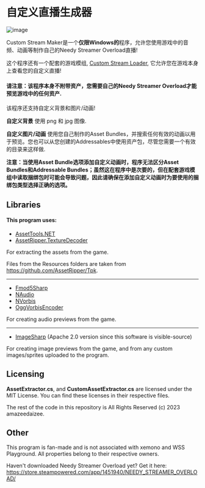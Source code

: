 # 自定义直播生成器

![image](https://github.com/Nephthys137/CustomStreamMaker_Chinese/assets/168308430/5aba9162-663c-4279-bdd6-440850660895)


Custom Stream Maker是一个**仅限Windows的**程序，允许您使用游戏中的音频、动画等制作自己的Needy Streamer Overload直播!

这个程序还有一个配套的游戏模组, [Custom Stream Loader](https://github.com/amazeedaizee/CustomStreamLoader), 它允许您在游戏本身上查看您的自定义直播!

#### 请注意：该程序本身不附带资产，您需要自己的Needy Streamer Overload才能预览游戏中的任何资产.

该程序还支持自定义背景和图片/动画!

**自定义背景** 使用 png 和 jpg 图像.

**自定义图片/动画** 使用您自己制作的Asset Bundles，并搜索任何有效的动画以用于预览。您也可以从您创建的Addressables中使用资产包，尽管您需要一个有效的目录来这样做.

**注意：当使用Asset Bundle选项添加自定义动画时，程序无法区分Asset Bundles和Addressable Bundles；虽然这在程序中是次要的，但在配套游戏模组中读取捆绑包时可能会导致问题，因此请确保在添加自定义动画时为要使用的捆绑包类型选择正确的选项。**

## Libraries

#### This program uses:
  
- [AssetTools.NET](https://github.com/nesrak1/AssetsTools.NET) <br/>
- [AssetRipper.TextureDecoder](https://github.com/AssetRipper/TextureDecoder) <br/>

For extracting the assets from the game.

Files from the Resources folders are taken from https://github.com/AssetRipper/Tpk.

-----

- [Fmod5Sharp](https://github.com/SamboyCoding/Fmod5Sharp) <br/> 
- [NAudio](https://github.com/naudio/NAudio) <br/>
- [NVorbis](https://github.com/NVorbis/NVorbis) <br/>
- [OggVorbisEncoder](https://github.com/SteveLillis/.NET-Ogg-Vorbis-Encoder) <br/>

For creating audio previews from the game.

-----

- [ImageSharp](https://github.com/SixLabors/ImageSharp) (Apache 2.0 version since this software is visible-source) <br/>

For creating image previews from the game, and from any custom images/sprites uploaded to the program.

## Licensing

**AssetExtractor.cs**, and **CustomAssetExtractor.cs** are licensed under the MIT License. You can find these licenses in their respective files. 

The rest of the code in this repository is All Rights Reserved (c) 2023 amazeedaizee.

## Other 

This program is fan-made and is not associated with xemono and WSS Playground. All properties belong to their respective owners.

Haven't downloaded Needy Streamer Overload yet? 
Get it here: https://store.steampowered.com/app/1451940/NEEDY_STREAMER_OVERLOAD/
